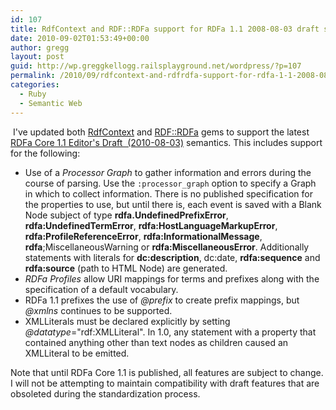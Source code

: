 ```yaml
---
id: 107
title: RdfContext and RDF::RDFa support for RDFa 1.1 2008-08-03 draft semantics
date: 2010-09-02T01:53:49+00:00
author: gregg
layout: post
guid: http://wp.greggkellogg.railsplayground.net/wordpress/?p=107
permalink: /2010/09/rdfcontext-and-rdfrdfa-support-for-rdfa-1-1-2008-08-03-draft-semantics/
categories:
  - Ruby
  - Semantic Web
---
```

 I've updated both [RdfContext](http://github.com/gkellogg/rdf_context) and [RDF::RDFa](http://github.com/gkellogg/rdf-rdfa) gems to support the latest [RDFa Core 1.1 Editor's Draft  (2010-08-03)](http://www.w3.org/TR/2010/WD-rdfa-core-20100803/) semantics. This includes support for the following:

  * Use of a _Processor Graph_ to gather information and errors during the course of parsing. Use the `:processor_graph` option to specify a Graph in which to collect information. There is no published specification for the properties to use, but until there is, each event is saved with a Blank Node subject of type **rdfa.UndefinedPrefixError**, **rdfa:UndefinedTermError**, **rdfa:HostLanguageMarkupError**, **rdfa:ProfileReferenceError**, **rdfa:InformationalMessage**, **rdfa**;MiscellaneousWarning or **rdfa:MiscellaneousError**. Additionally statements with literals for **dc:description**, dc:date, **rdfa:sequence** and **rdfa:source** (path to HTML Node) are generated.
  * _RDFa Profiles_ allow URI mappings for terms and prefixes along with the specification of a default vocabulary.
  * RDFa 1.1 prefixes the use of _@prefix_ to create prefix mappings, but _@xmlns_ continues to be supported.
  * XMLLiterals must be declared explicitly by setting _@datatype_="rdf:XMLLiteral". In 1.0, any statement with a property that contained anything other than text nodes as children caused an XMLLiteral to be emitted.

Note that until RDFa Core 1.1 is published, all features are subject to change. I will not be attempting to maintain compatibility with draft features that are obsoleted during the standardization process.